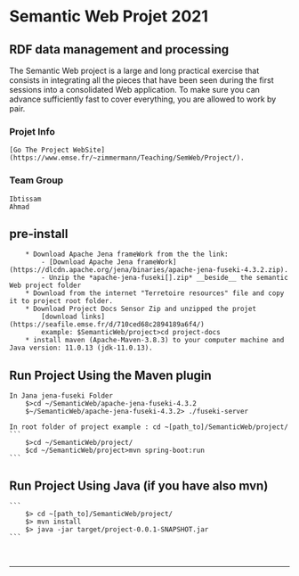 # Semantic Web Projet 2021

## RDF data management and processing

The Semantic Web project is a large and long practical exercise that consists in integrating all the pieces that have been seen during the first sessions into a consolidated Web application. To make sure you can advance sufficiently fast to cover everything, you are allowed to work by pair.

### Projet Info

    [Go The Project WebSite](https://www.emse.fr/~zimmermann/Teaching/SemWeb/Project/).

### Team Group

    Ibtissam
    Ahmad

## pre-install

```
    * Download Apache Jena frameWork from the the link:
        - [Download Apache Jena frameWork](https://dlcdn.apache.org/jena/binaries/apache-jena-fuseki-4.3.2.zip).
        - Unzip the *apache-jena-fuseki[].zip* __beside__ the semantic Web project folder
    * Download from the internet "Terretoire resources" file and copy it to project root folder.
    * Download Project Docs Sensor Zip and unzipped the projet
        [download links](https://seafile.emse.fr/d/710ced68c2894189a6f4/)
        example: $SemanticWeb/project>cd project-docs
    * install maven (Apache-Maven-3.8.3) to your computer machine and Java version: 11.0.13 (jdk-11.0.13).
```

## Run Project Using the Maven plugin

    In Jana jena-fuseki Folder
        $>cd ~/SemanticWeb/apache-jena-fuseki-4.3.2
        $~/SemanticWeb/apache-jena-fuseki-4.3.2> ./fuseki-server

    In root folder of project example : cd ~[path_to]/SemanticWeb/project/
    ```
        $>cd ~/SemanticWeb/project/
        $cd ~/SemanticWeb/project>mvn spring-boot:run
    ```

## Run Project Using Java (if you have also mvn)

    ```
        $> cd ~[path_to]/SemanticWeb/project/
        $> mvn install
        $> java -jar target/project-0.0.1-SNAPSHOT.jar
    ```

<br /><hr>
